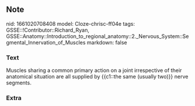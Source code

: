 ## Note
nid: 1661020708408
model: Cloze-chrisc-ff04e
tags: GSSE::!Contributor::Richard_Ryan, GSSE::Anatomy::Introduction_to_regional_anatomy::2._Nervous_System::Segmental_Innervation_of_Muscles
markdown: false

### Text
<div class='toggle'>
  Muscles sharing a common primary action on a joint irrespective
  of their anatomical situation are all supplied by {{c1::the same
  (usually two)}} nerve segments.
</div>

### Extra

